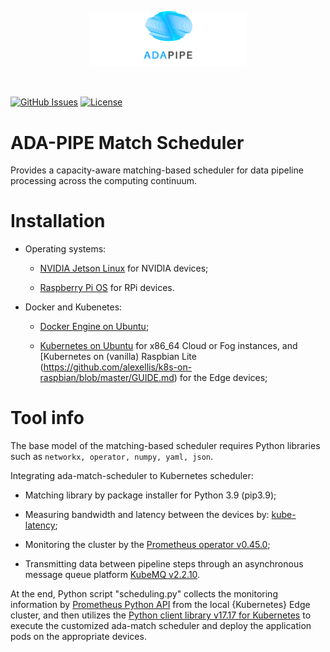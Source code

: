 <p align="center"><img width=50% src="https://raw.githubusercontent.com/DataCloud-project/ADA-PIPE/main/figure/ADAPIPE_Logo_TransparentBackground_White.png"></p>&nbsp;

[![GitHub Issues](https://img.shields.io/github/issues/DataCloud-project/ADA-PIPE.svg)](https://github.com/DataCloud-project/ADA-PIPE/issues)
[![License](https://img.shields.io/badge/license-Apache2.0-blue.svg)](https://opensource.org/licenses/Apache-2.0)

# ADA-PIPE Match Scheduler

Provides a capacity-aware matching-based scheduler for data pipeline processing across the computing continuum.

# Installation

* Operating systems:
  * [NVIDIA Jetson Linux](https://developer.nvidia.com/embedded/linux-tegra) for NVIDIA devices;

  * [Raspberry Pi OS](https://www.raspberrypi.com/software/) for RPi devices.

* Docker and Kubenetes:

  * [Docker Engine on Ubuntu](https://docs.docker.com/engine/install/ubuntu/);

  * [Kubernetes on Ubuntu](https://phoenixnap.com/kb/install-kubernetes-on-ubuntu) for x86_64 Cloud or Fog instances, and [Kubernetes on (vanilla) Raspbian Lite (https://github.com/alexellis/k8s-on-raspbian/blob/master/GUIDE.md) for the Edge devices;


# Tool info

The base model of the matching-based scheduler requires Python libraries such as ``networkx, operator, numpy, yaml, json``.

Integrating ada-match-scheduler to Kubernetes scheduler:

* Matching library by package installer for Python 3.9 (pip3.9);

* Measuring bandwidth and latency between the devices by: [kube-latency](https://github.com/simonswine/kube-latency);

* Monitoring the cluster by the [Prometheus operator v0.45.0](https://github.com/prometheus-operator/prometheus-operator); 

* Transmitting data between pipeline steps through an asynchronous message queue platform [KubeMQ v2.2.10](https://github.com/kubemq-io/kubemq-community/releases/tag/v2.2.10).

At the end, Python script "scheduling.py" collects the monitoring information by [Prometheus Python API](https://pypi.org/project/prometheus-api-client/) from the local {Kubernetes} Edge cluster, and then utilizes the [Python client library v17.17 for Kubernetes](https://github.com/kubernetes-client/python) to execute the customized ada-match scheduler and deploy the application pods on the appropriate devices.
